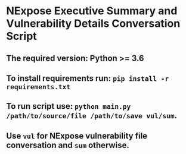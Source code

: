 NExpose Executive Summary and Vulnerability Details Conversation Script
==========================================================================

The required version: Python >= 3.6
-----------------------------------

To install requirements run: `pip install -r requirements.txt`
--------------------------------------------------------------

To run script use: `python main.py /path/to/source/file /path/to/save vul/sum`.
-----------------------------------------------------------------------------

Use `vul` for NExpose vulnerability file conversation and `sum` otherwise.
-------------------------------------------------------------------------
